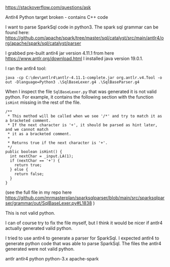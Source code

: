 https://stackoverflow.com/questions/ask

Antlr4 Python target broken - contains C++ code

I want to parse SparkSql code in python3. The spark sql grammar can be found here:
https://github.com/apache/spark/tree/master/sql/catalyst/src/main/antlr4/org/apache/spark/sql/catalyst/parser

I grabbed pre-built antlr4 jar version 4.11.1 from here https://www.antlr.org/download.html
I installed java version 19.0.1.

I ran the antlr4 tool:

```
java -cp C:\dev\antlr4\antlr-4.11.1-complete.jar org.antlr.v4.Tool -o out -Dlanguage=Python3 .\SqlBaseLexer.g4 .\SqlBaseParser.g4
```

When I inspect the file `SqlBaseLexer.py` that was generated it is not valid python.  For example, it contains the following section with the function `isHint` missing in the rest of the file. 

```
/**
 * This method will be called when we see '/*' and try to match it as a bracketed comment.
 * If the next character is '+', it should be parsed as hint later, and we cannot match
 * it as a bracketed comment.
 *
 * Returns true if the next character is '+'.
 */
public boolean isHint() {
  int nextChar = _input.LA(1);
  if (nextChar == '+') {
    return true;
  } else {
    return false;
  }
}
```
(see the full file in my repo here https://github.com/mrmasterplan/sparksqlparser/blob/main/src/sparksqlparser/grammar/out/SqlBaseLexer.py#L1838
)

This is not valid python. 

I can of course try to fix the file myself, but I think it would be nicer if antlr4 actually generated valid python.


I tried to use antlr4 to generate a parser for SparkSql.
I expected antlr4 to generate python code that was able to parse SparkSql.
The files the antlr4 generated were not valid python.

antlr antlr4 python python-3.x apache-spark

